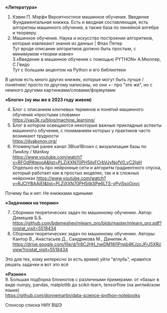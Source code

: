 **«Литература»** <br />
1. Кэвин П. Мэрфи Вероятностное машинное обучение. Введение <br />
 Фундаментальная книжка. Есть и вводная составляющая, есть алгоритмы машинного обучения, а также база по линейной алгебре и теорверу
2. Машинное обучение. Наука и искусство построения алгоритмов, которые извлекают знания из данных | Флах Петер <br />
 Тут вроде описание алгоритмов должно быть простым, с минимумом «теории извне»<br />
3.«Введение в машинное обучение с помощью PYTHON» А.Мюллер, С.Гвидо <br />
 Тут с большим акцентом на Python и его библиотеки<br />

В целом есть много других книжек, которые могут быть лучше / понятнее/ просто по другому написаны, но они +- про "это же", но с немного другими картинками/словами/формулами

**«Блоги» (ну мы же в 2023 году живем)** <br />

4. Блог с описанием ключевых терминов и понятий машинного обучения «простыми словами» <br />
https://vas3k.ru/blog/machine_learning/<br />
5. Блог в котором освещаются некоторые важные прикладные аспекты машинного обучения, с пониманием которых у практиков часто возникают трудности <br />
https://dyakonov.org/<br />
6. Упомянутый ранее канал 3Blue1Brown с визуализации базы по ЛинАлу / МатАну <br />
https://www.youtube.com/watch?v=RFOdPAteooA&list=PLZjXXN70PH5ilxFCrbVJyNofV0_yC2IgH <br />
 Отдельно есть про нейронные сети и алгоритм градиентного спуска, который работает как в простых моделях, так и в сложных нейронках 
 https://www.youtube.com/watch?v=RJCIYBAAiEI&list=PLZjXXN70PH5itkSPe6LTS-yPyl5soOovc <br />

Почему бы и нет. Не книжками едиными


**«Задачники на теорию»** <br />

7. Сборники теоретических задач по машинному обучению. Автор: Демешев Б.Б. <br />
https://github.com/bdemeshev/mlearn_pro/blob/master/mlearn_pro.pdf?roistat_visit=5518434<br />
8. Сборники теоретических задач по машинному обучению. Авторы: Кантор В., Анастасьев Д., Сандрикова М., Даниляк А. <br />
https://drive.google.com/file/d/1r8CJHH_hwDM16l1Pnpb4KJzoJFrJ5XRi/view?roistat_visit=5518434<br />

Это для тех, кому интересно (и есть время) уйти "вглубь", нравится решать задачки и вот это всё

**«Разное»** <br />
9. Большая подборка блокнотов с различными примерами: 
от «базы» в виде numpy, pandas, matplotlib до scikit-learn, tensorflow (на английском языке)<br />
 https://github.com/donnemartin/data-science-ipython-notebooks


Спонсор списка НИУ ВШЭ


